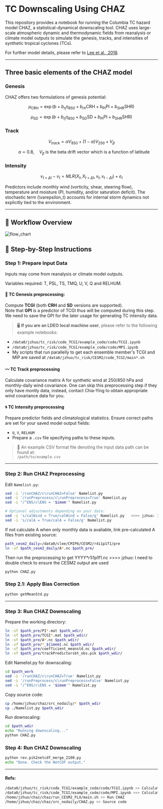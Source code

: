 # TC Downscaling Using CHAZ

This repository provides a notebook for running the Columbia TC hazard model CHAZ, a statistical-dynamical downscaling tool. CHAZ uses large-scale atmospheric dynamic and thermodynamic fields from reanalysis or climate model outputs to simulate the genesis, tracks, and intensities of synthetic tropical cyclones (TCs).

For further model details, please refer to [Lee et al., 2018](https://doi.org/10.1002/2017MS001186).

---

## Three basic elements of the CHAZ model

### Genesis

CHAZ offers two formulations of genesis potential:

$$
\mu_{\text{CRH}} = \exp\left(b + b_{\eta} \eta_{850} + b_{\text{rh}} \text{CRH} + b_{\text{PI}} \text{PI} + b_{\text{SHR}} \text{SHR}\right)
$$

$$
\mu_{\text{SD}} = \exp\left(b + b_{\eta} \eta_{850} + b_{\text{SD}} \text{SD} + b_{\text{PI}} \text{PI} + b_{\text{SHR}} \text{SHR}\right)
$$

### Track

$$
V_{track} = \alpha V_{850} + (1 - \alpha)V_{250} + V_{\beta}
$$

$$
\quad \alpha = 0.8, \quad V_{\beta} \text{  is the beta drift vector which is a function of latitude}
$$


### Intensity

$$
v_{t+\Delta t} - v_t = MLR(X_t, X_{t+\Delta t}, v_t, v_{t-\Delta t}) + \varepsilon_t
$$

Predictors include monthly wind (vorticity, shear, steering flow), temperature and moisture (PI, humidity, and/or saturation deficit). The stochastic term \(\varepsilon_t\) accounts for internal storm dynamics not explicitly tied to the environment.

---

## 🔁 Workflow Overview

![flow_chart](https://user-images.githubusercontent.com/46905677/126709479-ad3eab03-a4bd-4ea5-a85b-79f1a83bed83.png)

## 🔧 Step-by-Step Instructions

### Step 1: Prepare Input Data

Inputs may come from reanalysis or climate model outputs.

Variables required: T, PSL, TS, TMQ, U, V, Q and RELHUM.

#### 🐾 TC Genesis preprocessing: 

Compute **TCGI** (both **CRH** and **SD** versions are supported).  
Note that **GPI** is a predictor of TCGI thus will be computed during this step. We need to save the GPI for the later usage for generating TC intensity data.

> 🖥 **If you are an LDEO local machine user**, please refer to the following example notebooks:
- `/data0/jzhuo/tc_risk/code_TCGI/example_code/code/TCGI.ipynb`
- `/data0/jzhuo/tc_risk/code_TCGI/example_code/code/MPI.ipynb`
- My scripts that run parallelly to get each ensemble member's TCGI and MIP are saved at `/data0/jzhuo/tc_risk/CESM2/code_TCGI/main*.sh` 

#### 〰️ TC Track preprocessing
Calculate covariance matrix A for synthetic wind at 250/850 hPa and monthly-daily wind covariance. 
One can skip this preprocessing step if they only have montly data, instead, contact Chia-Ying to obtain appropriate wind covariance data for you.

#### 🌀 TC Intensity preprocessing
Prepare predictor fields and climatological statistics. 
Ensure correct paths are set for your saved model output fields:
  - `U`, `V`, `RELHUM`
  - Prepare a `.csv` file specifying paths to these inputs.  
  > 📄 An example CSV format file denoting the input data path can be found at:  
  `/path/to/example.csv`

---

### Step 2: Run CHAZ Preprocessing

Edit `Namelist.py`:

```bash
sed -i '/runCHAZ/c\runCHAZ=False' Namelist.py
sed -i '/runPreprocess/c\runPreprocess=True' Namelist.py
sed -i "/^ENS/c\ENS = '$imem'" Namelist.py

# Optional adjustments depending on your data:
sed -i 's/calWind = True/calWind = False/g' Namelist.py   >>>> jzhuo: I forthet why False for this. 
sed -i 's/calA = True/calA = False/g' Namelist.py
```

If not calculate A when only monthly data is avaliable, link pre-calculated A files from existing source:
```bash
path_cesm2_daily=/data0/clee/CMIP6/CESM2/r4i1p1f1/pre
ln -sf $path_cesm2_daily/A*.nc $path_pre/
```

Then run the preprocessing to get YYYY*r1i1p1f1.nc    >>>> jzhuo: I need to double check to ensure the CESM2 output are used
```bash
python CHAZ.py
```

### Step 2.1: Apply Bias Correction 
```bash
python getMeanStd.py
```

---

### Step 3: Run CHAZ Downscaling
Prepare the working directory:
```bash
ln -sf $path_pre/PI*.mat $path_wdir/
ln -sf $path_pre/TCGI*.mat $path_wdir/
ln -sf $path_pre/A*.nc $path_wdir/
ln -sf $path_pre/*_${imem}.nc $path_wdir/
ln -sf $path_pre/coefficient_meanstd.nc $path_wdir/
ln -sf $path_pre/trackPredictorsbt_obs.pik $path_wdir/
```

Edit Namelist.py for downscaling:
```bash
cd $path_work
sed -i '/runCHAZ/c\runCHAZ=True' Namelist.py
sed -i '/runPreprocess/c\runPreprocess=False' Namelist.py
sed -i "/^ENS/c\ENS = '$imem'" Namelist.py

```

Copy source code:
```bash
cp /home/jzhuo/chaz/src_nodaily/* $path_wdir
cp ./Namelist.py $path_wdir
```


Run downscaling:
```bash
cd $path_wdir
echo "Running downscaling..."
python CHAZ.py
```

### Step 4: Run CHAZ Downscaling
```bash
python rev.pik2netcdf_merge_2100.py
echo "Done. Check the NetCDF output."
```

---

#### Refs:
```bash
/data0/jzhuo/tc_risk/code_TCGI/example_code/code/TCGI.ipynb >> Calculate TCGI
/data0/jzhuo/tc_risk/code_TCGI/example_code/code/MPI.ipynb >>> Calculate GPI
/home/jzhuo/chaz/chaz/run_CESM2_FLX/main.sh >> Run CHAZ
/home/jzhuo/chaz/chaz/src_nodaily/CHAZ.py >> Source code
```




